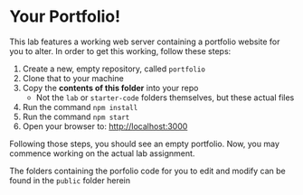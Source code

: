 # Your Portfolio!

This lab features a working web server containing a portfolio website for you to alter.  In order to get this working, follow these steps:

1. Create a new, empty repository, called `portfolio`
1. Clone that to your machine
1. Copy the **contents of this folder** into your repo
   - Not the `lab` or `starter-code` folders themselves, but these actual files
1. Run the command `npm install`
1. Run the command `npm start`
1. Open your browser to: <http://localhost:3000>

Following those steps, you should see an empty portfolio. Now, you may commence working on the actual lab assignment.

The folders containing the porfolio code for you to edit and modify can be found in the `public` folder herein
